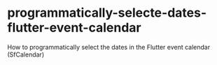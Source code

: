 # programmatically-selecte-dates-flutter-event-calendar
How to programmatically select the dates in the Flutter event calendar (SfCalendar)
